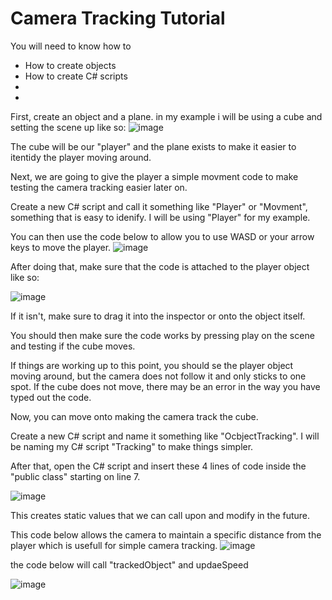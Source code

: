 # Camera Tracking Tutorial

You will need to know how to
- How to create objects
- How to create C# scripts
- 
-

First, create an object and a plane. in my example i will be using a cube and setting the scene up like so:
![image](https://github.com/user-attachments/assets/887580cd-fa0a-4704-b1a8-a0f462b2f711)

The cube will be our "player" and the plane exists to make it easier to itentidy the player moving around.

Next, we are going to give the player a simple movment code to make testing the camera tracking easier later on.

Create a new C# script and call it something like "Player" or "Movment", something that is easy to idenify. I will be using "Player" for my example.

You can then use the code below to allow you to use WASD or your arrow keys to move the player.
![image](https://github.com/user-attachments/assets/5f7f13b1-136f-498d-bd6b-1091647f9dea)

After doing that, make sure that the code is attached to the player object like so:

![image](https://github.com/user-attachments/assets/0029c012-76e7-4e21-bc22-8d03a23b01e0)

If it isn't, make sure to drag it into the inspector or onto the object itself.

You should then make sure the code works by pressing play on the scene and testing if the cube moves.

If things are working up to this point, you should se the player object moving around, but the camera does not follow it and only sticks to one spot.
If the cube does not move, there may be an error in the way you have typed out the code.

Now, you can move onto making the camera track the cube.


Create a new C# script and name it something like "OcbjectTracking". I will be naming my C# script "Tracking" to make things simpler.

After that, open the C# script and insert these 4 lines of code inside the "public class" starting on line 7.

![image](https://github.com/user-attachments/assets/2f60f53a-58fe-4dd1-93e5-b8ff809f8729)

This creates static values that we can call upon and modify in the future.

This code below allows the camera to maintain a specific distance from the player which is usefull for simple camera tracking.
![image](https://github.com/user-attachments/assets/df0ca481-57ed-4b90-bfcb-e37216f69ab1)


the code below will call "trackedObject" and updaeSpeed

![image](https://github.com/user-attachments/assets/a97c34cb-32d1-4557-9269-c53885caa305)



